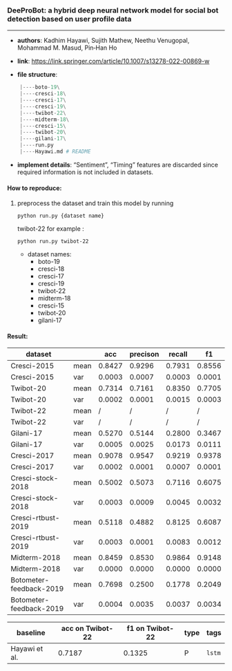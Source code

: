 ### DeeProBot: a hybrid deep neural network model for social bot detection based on user profile data

---

- **authors**: Kadhim Hayawi, Sujith Mathew, Neethu Venugopal, Mohammad M. Masud, Pin‑Han Ho

- **link**: https://link.springer.com/article/10.1007/s13278-022-00869-w

- **file structure**: 

```python
    |----boto-19\
    |----cresci-18\
    |----cresci-17\
    |----cresci-19\
    |----twibot-22\
    |----midterm-18\
    |----cresci-15\
    |----twibot-20\
    |----gilani-17\
    |----run.py 
    |----Hayawi.md # README
```

- **implement details**: “Sentiment”, “Timing” features are discarded since required information is not included in datasets.

  

#### How to reproduce:

1. preprocess the dataset and train this model by running 

   ``python run.py {dataset name}``

   twibot-22 for example :

   `python run.py twibot-22`

   - dataset names:
     - boto-19
     - cresci-18
     - cresci-17
     - cresci-19
     - twibot-22
     - midterm-18
     - cresci-15
     - twibot-20
     - gilani-17



#### Result:

| dataset                 |      | acc    | precison | recall | f1     |
| ----------------------- | ---- | ------ | -------- | ------ | ------ |
| Cresci-2015             | mean | 0.8427 | 0.9296   | 0.7931 | 0.8556 |
| Cresci-2015             | var  | 0.0003 | 0.0007   | 0.0003 | 0.0001 |
| Twibot-20               | mean | 0.7314 | 0.7161   | 0.8350 | 0.7705 |
| Twibot-20               | var  | 0.0002 | 0.0001   | 0.0015 | 0.0003 |
| Twibot-22               | mean | /      | /        | /      | /      |
| Twibot-22               | var  | /      | /        | /      | /      |
| Gilani-17               | mean | 0.5270 | 0.5144   | 0.2800 | 0.3467 |
| Gilani-17               | var  | 0.0005 | 0.0025   | 0.0173 | 0.0111 |
| Cresci-2017             | mean | 0.9078 | 0.9547   | 0.9219 | 0.9378 |
| Cresci-2017             | var  | 0.0002 | 0.0001   | 0.0007 | 0.0001 |
| Cresci-stock-2018       | mean | 0.5002 | 0.5073   | 0.7116 | 0.6075 |
| Cresci-stock-2018       | var  | 0.0003 | 0.0009   | 0.0045 | 0.0032 |
| Cresci-rtbust-2019      | mean | 0.5118 | 0.4882   | 0.8125 | 0.6087 |
| Cresci-rtbust-2019      | var  | 0.0003 | 0.0001   | 0.0083 | 0.0012 |
| Midterm-2018            | mean | 0.8459 | 0.8530   | 0.9864 | 0.9148 |
| Midterm-2018            | var  | 0.0000 | 0.0000   | 0.0000 | 0.0000 |
| Botometer-feedback-2019 | mean | 0.7698 | 0.2500   | 0.1778 | 0.2049 |
| Botometer-feedback-2019 | var  | 0.0004 | 0.0035   | 0.0037 | 0.0034 |







| baseline | acc on Twibot-22 | f1 on Twibot-22 | type | tags|
| -------- | ---------------- | --------------- | ---- | --- |
| Hayawi et al. |0.7187|0.1325|P|`lstm`|

